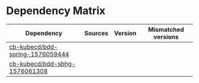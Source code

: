 # Dependency Matrix

Dependency | Sources | Version | Mismatched versions
---------- | ------- | ------- | -------------------
[cb-kubecd/bdd-spring-1576059444](https://github.com/cb-kubecd/bdd-spring-1576059444.git) |  | []() | 
[cb-kubecd/bdd-sbhg-1576061308](https://github.com/cb-kubecd/bdd-sbhg-1576061308.git) |  | []() | 
